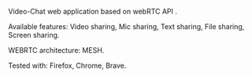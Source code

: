 Video-Chat web application based on webRTC API . 

Available features: Video sharing, Mic sharing, Text sharing, File sharing, Screen sharing.

WEBRTC architecture: MESH.

Tested with: Firefox, Chrome, Brave.
